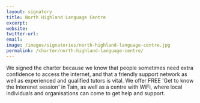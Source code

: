 ```yaml
---
layout: signatory
title: North Highland Language Centre
excerpt: 
website: 
twitter-url: 
email: 
image: /images/signatories/north-highland-language-centre.jpg
permalink: /charter/north-highland-language-centre/
---
```


We signed the charter because we know that people sometimes need extra confidence to access the internet, and that a friendly support network as well as experienced and qualified tutors is vital. 
We offer FREE 'Get to know the Interenet session' in Tain, as well as a centre with WiFi, where local individuals and organisations can come to get help and support.   
